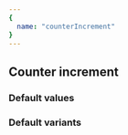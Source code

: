 ```yaml
---
{
  name: "counterIncrement"
}
---
```


## Counter increment

### Default values
<!-- defaults.values.start -->
<!-- defaults.values.end -->


### Default variants
<!-- defaults.variants.start -->
<!-- defaults.variants.end -->
